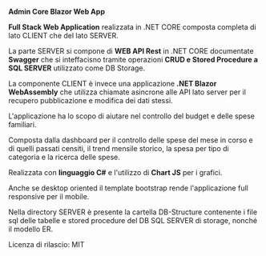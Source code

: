 <b>Admin Core Blazor Web App</b>

<b>Full Stack Web Application</b> realizzata in .NET CORE composta completa di lato CLIENT che del lato SERVER.

La parte SERVER si compone di <b>WEB API Rest</b> in .NET CORE documentate <b>Swagger</b> che si inteffacisno tramite operazioni <b>CRUD e Stored Procedure a SQL SERVER</b> utilizzato come DB Storage.

La componente CLIENT è invece una applicazione <b>.NET Blazor WebAssembly</b> che utilizza chiamate asincrone alle API lato server per il recupero pubblicazione e modifica dei dati stessi.

L'applicazione ha lo scopo di aiutare nel controllo del budget e delle spese familiari.

Composta dalla dashboard per il controllo delle spese del mese in corso e di quelli passati censiti, il trend mensile storico, la spesa per tipo di categoria e la ricerca delle spese. 

Realizzata con <b>linguaggio C#</b> e l'utilizzo di <b>Chart JS</b> per i grafici.

Anche se desktop oriented il template bootstrap rende l'applicazione full responsive per il mobile.

Nella directory SERVER è presente la cartella DB-Structure contenente i file sql delle tabelle e stored procedure del DB SQL SERVER di storage, nonché il modello ER.

Licenza di rilascio: MIT


